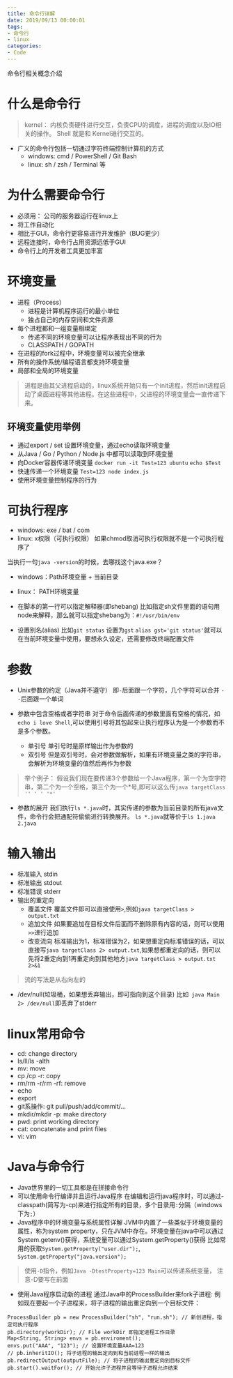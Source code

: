```yaml
---
title: 命令行详解
date: 2019/09/13 00:00:01
tags: 
- 命令行
- linux
categories: 
- Code
---
```

命令行相关概念介绍
<!--more-->

# 什么是命令行
> kernel： 内核负责硬件进行交互，负责CPU的调度，进程的调度以及IO相关的操作。
Shell 就是和 Kernel进行交互的。
- 广义的命令行包括一切通过字符终端控制计算机的方式
  - windows: cmd / PowerShell / Git Bash
  - linux: sh / zsh / Terminal 等
# 为什么需要命令行
- 必须用： 公司的服务器运行在linux上
- 将工作自动化
- 相比于GUI，命令行更容易进行开发维护（BUG更少）
- 远程连接时，命令行占用资源远低于GUI
- 命令行上的开发者工具更加丰富

# 环境变量
- 进程（Process）
  - 进程是计算机程序运行的最小单位
  - 独占自己的内存空间和文件资源
- 每个进程都和一组变量相绑定
  - 传递不同的环境变量可以让程序表现出不同的行为
  - CLASSPATH / GOPATH
- 在进程的fork过程中，环境变量可以被完全继承
- 所有的操作系统/编程语言都支持环境变量
- 局部和全局的环境变量

> 进程是由其父进程启动的，linux系统开始只有一个init进程，然后init进程启动了桌面进程等其他进程。在这些进程中，父进程的环境变量会一直传递下来。

## 环境变量使用举例
- 通过export / set 设置环境变量，通过echo读取环境变量
- 从Java / Go / Python / Node.js 中都可以读取到环境变量
- 向Docker容器传递环境变量
`docker run -it Test=123 ubuntu`
`echo $Test`
- 快速传递一个环境变量
`Test=123 node index.js`
- 使用环境变量控制程序的行为

# 可执行程序
- windows: exe / bat / com
- linux: x权限（可执行权限）
如果chmod取消可执行权限就不是一个可执行程序了

当执行一句`java -version`的时候，去哪找这个java.exe？
- windows：Path环境变量 + 当前目录
- linux： PATH环境变量

- 在脚本的第一行可以指定解释器(即shebang)
比如指定sh文件里面的语句用node来解释，那么就可以指定shebang为：`#!/usr/bin/env`

- 设置别名(alias)
比如`git status` 设置为`gst`
`alias gst='git status'`就可以在当前环境变量中使用，要想永久设定，还需要修改终端配置文件

# 参数
- Unix参数的约定（Java并不遵守）
即`-`后面跟一个字符，几个字符可以合并  `--`后面跟一个单词

- 参数中包含空格或者字符串
对于命令后面传递的参数里面有空格的情况，如`echo i love Shell`,可以使用引号将其包起来让执行程序认为是一个参数而不是多个参数。
  - 单引号
单引号时是原样输出作为参数的
  - 双引号
但是双引号时，会对参数做解析，如果有环境变量之类的字符串，会解析为环境变量的值然后再作为参数

> 举个例子：
假设我们现在要传递3个参数给一个Java程序，第一个为空字符串，第二个为一个空格，第三个为一个*号,即可以这么传`java targetClass '' ' ' '*'`

- 参数的展开 
我们执行`ls *.java`时，其实传递的参数为当前目录的所有java文件，命令行会把通配符偷偷进行转换展开。
`ls *.java`就等价于`ls 1.java 2.java`


# 输入输出
- 标准输入 stdin
- 标准输出 stdout
- 标准错误 stderr
- 输出的重定向
  - 覆盖文件
    覆盖文件即可以直接使用`>`,例如`java targetClass > output.txt`
  - 追加文件
    如果要追加在目标文件后面而不删除原有内容的话，则可以使用`>>`进行追加
  - 改变流向
    标准输出为1，标准错误为2，如果想重定向标准错误的话，可以直接写`java targetClass 2> output.txt`,如果想都重定向的话，则可以先将2重定向到1再重定向到其他地方`java targetClass > output.txt  2>&1`
> 流的写法是从右向左的
  - /dev/null(垃圾桶，如果想丢弃输出，即可指向到这个目录)
  比如` java Main 2> /dev/null`即丢弃了stderr

# linux常用命令
- cd: change directory
- ls/ll/ls -alth
- mv: move
- cp /cp -r: copy
- rm/rm -r/rm -rf: remove
- echo
- export
- git系操作: git pull/push/add/commit/...
- mkdir/mkdir -p: make directory
- pwd: print working directory
- cat: concatenate and print files
- vi: vim

# Java与命令行
- Java世界里的一切工具都是在拼接命令行
- 可以使用命令行编译并且运行Java程序
在编辑和运行java程序时，可以通过-classpath(简写为-cp)来进行指定所有的目录，多个目录用`:`分隔（windows下为`;`）
- Java程序中的环境变量与系统属性详解
JVM中内置了一些类似于环境变量的属性，称为system property，只在JVM中存在。环境变量在java中可以通过System.getenv()获得，系统变量可以通过System.getProperty()获得
比如常用的获取`System.getProperty("user.dir");`, `System.getProperty("java.version");`

> 使用`-D`指令，例如`Java -DtestProperty=123 Main`可以传递系统变量， 注意-D要写在前面
- 使用Java程序启动新的进程
通过Java中的ProcessBuilder来fork子进程:
例如现在要起一个子进程来，将子进程的输出重定向到一个目标文件：
```
ProcessBuilder pb = new ProcessBuilder("sh", "run.sh"); // 新创进程，指定可执行程序
pb.directory(workDir); // File workDir 即指定进程工作目录
Map<String, String> envs = pb.enviroment();
envs.put("AAA", "123"); // 设置环境变量AAA=123
// pb.inheritIO(); 将子进程的输出定向到和当前进程一样的输出
pb.redirectOutput(outputFile); // 将子进程的输出重定向到目标文件
pb.start().waitFor(); // 开始允许子进程并且等待子进程允许结束
```
